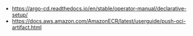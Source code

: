 - https://argo-cd.readthedocs.io/en/stable/operator-manual/declarative-setup/
- https://docs.aws.amazon.com/AmazonECR/latest/userguide/push-oci-artifact.html